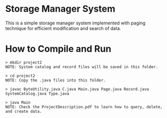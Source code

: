 # Storage Manager System
This is a simple storage manager system implemented with paging technique for efficient modification and search of data.
# How to Compile and Run
```
> mkdir project2
NOTE: System catalog and record files will be saved in this folder.

> cd project2
NOTE: Copy the .java files into this folder.

> javac ByteUtility.java C.java Main.java Page.java Record.java SystemCatalog.java Type.java 

> java Main
NOTE: Check the ProjectDescription.pdf to learn how to query, delete, and create data.
```
